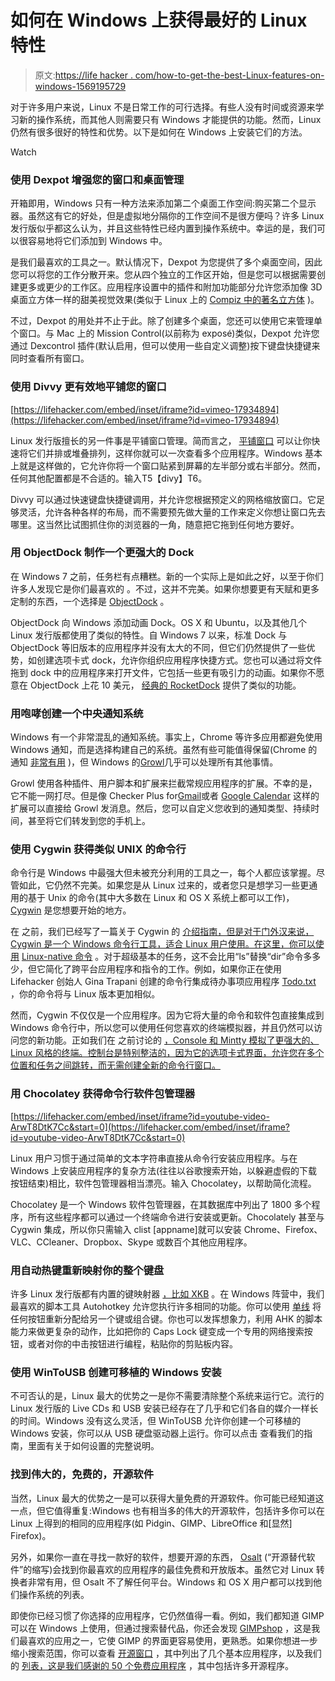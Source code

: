# 如何在 Windows 上获得最好的 Linux 特性

> 原文:[https://life hacker . com/how-to-get-the-best-Linux-features-on-windows-1569195729](https://lifehacker.com/how-to-get-the-best-linux-features-on-windows-1569195729)

对于许多用户来说，Linux 不是日常工作的可行选择。有些人没有时间或资源来学习新的操作系统，而其他人则需要只有 Windows 才能提供的功能。然而，Linux 仍然有很多很好的特性和优势。以下是如何在 Windows 上安装它们的方法。

Watch

### 使用 Dexpot 增强您的窗口和桌面管理

开箱即用，Windows 只有一种方法来添加第二个桌面工作空间:购买第二个显示器。虽然这有它的好处，但是虚拟地分隔你的工作空间不是很方便吗？许多 Linux 发行版似乎都这么认为，并且这些特性已经内置到操作系统中。幸运的是，我们可以很容易地将它们添加到 Windows 中。

是我们最喜欢的工具之一。默认情况下，Dexpot 为您提供了多个桌面空间，因此您可以将您的工作分散开来。您从四个独立的工作区开始，但是您可以根据需要创建更多或更少的工作区。应用程序设置中的插件和附加功能部分允许您添加像 3D 桌面立方体一样的甜美视觉效果(类似于 Linux 上的 [Compiz 中的著名立方体](http://www.compiz.org/) )。

不过，Dexpot 的用处并不止于此。除了创建多个桌面，您还可以使用它来管理单个窗口。与 Mac 上的 Mission Control(以前称为 exposé)类似，Dexpot 允许您通过 Dexcontrol 插件(默认启用，但可以使用一些自定义调整)按下键盘快捷键来同时查看所有窗口。

### 使用 Divvy 更有效地平铺您的窗口

 [https://lifehacker.com/embed/inset/iframe?id=vimeo-17934894](https://lifehacker.com/embed/inset/iframe?id=vimeo-17934894) 

Linux 发行版擅长的另一件事是平铺窗口管理。简而言之， [平铺窗口](http://en.wikipedia.org/wiki/Tiling_window_manager) 可以让你快速将它们并排或堆叠排列，这样你就可以一次查看多个应用程序。Windows 基本上就是这样做的，它允许你将一个窗口贴紧到屏幕的左半部分或右半部分。然而，任何其他配置都是不合适的。输入T5【divy】T6。

Divvy 可以通过快速键盘快捷键调用，并允许您根据预定义的网格缩放窗口。它足够灵活，允许各种各样的布局，而不需要预先做大量的工作来定义你想让窗口先去哪里。这当然比试图抓住你的浏览器的一角，随意把它拖到任何地方要好。

### 用 ObjectDock 制作一个更强大的 Dock

在 Windows 7 之前，任务栏有点糟糕。新的一个实际上是如此之好，以至于你们许多人发现它是你们最喜欢的 。不过，这并不完美。如果你想要更有天赋和更多定制的东西，一个选择是 [ObjectDock](http://lifehacker.com/objectdock-comes-to-windows-8-cuts-its-price-to-5-to-493102315) 。

ObjectDock 向 Windows 添加动画 Dock。OS X 和 Ubuntu，以及其他几个 Linux 发行版都使用了类似的特性。自 Windows 7 以来，标准 Dock 与 ObjectDock 等旧版本的应用程序并没有太大的不同，但它们仍然提供了一些优势，如创建选项卡式 dock，允许你组织应用程序快捷方式。您也可以通过将文件拖到 dock 中的应用程序来打开文件，它包括一些更有吸引力的动画。如果你不愿意在 ObjectDock 上花 10 美元， [经典的 RocketDock](http://lifehacker.com/download-of-the-day-rocketdock-windows-234076) 提供了类似的功能。

### 用咆哮创建一个中央通知系统

Windows 有一个非常混乱的通知系统。事实上，Chrome 等许多应用都避免使用 Windows 通知，而是选择构建自己的系统。虽然有些可能值得保留(Chrome 的通知 [非常有用](http://lifehacker.com/chrome-update-brings-rich-notifications-to-all-users-722534872) )，但 Windows 的[Growl](http://lifehacker.com/consolidate-your-notifications-and-alerts-with-a-single-5874780)几乎可以处理所有其他事情。

Growl 使用各种插件、用户脚本和扩展来拦截常规应用程序的扩展。不幸的是，它不能一网打尽。但是像 Checker Plus for[Gmail](https://chrome.google.com/webstore/detail/checker-plus-for-gmail/oeopbcgkkoapgobdbedcemjljbihmemj?utm_source=chrome-ntp-icon)或者 [Google Calendar](https://chrome.google.com/webstore/detail/checker-plus-for-google-c/hkhggnncdpfibdhinjiegagmopldibha?utm_source=chrome-ntp-icon) 这样的扩展可以直接给 Growl 发消息。然后，您可以自定义您收到的通知类型、持续时间，甚至将它们转发到您的手机上。

### 使用 Cygwin 获得类似 UNIX 的命令行

命令行是 Windows 中最强大但未被充分利用的工具之一，每个人都应该掌握。尽管如此，它仍然不完美。如果您是从 Linux 过来的，或者您只是想学习一些更通用的基于 Unix 的命令(其中大多数在 Linux 和 OS X 系统上都可以工作)， [Cygwin](http://cygwin.com/) 是您想要开始的地方。

在 之前，我们已经写了一篇关于 Cygwin 的 [介绍指南，但是对于门外汉来说，Cygwin 是一个 Windows 命令行工具，适合 Linux 用户使用。在这里，你可以使用](http://lifehacker.com/geek-to-live-introduction-to-cygwin-part-i-179514) [Linux-native 命令](http://lifehacker.com/learn-basic-linux-commands-with-this-downloadable-cheat-1552019180) 。对于超级基本的任务，这不会比用“ls”替换“dir”命令多多少，但它简化了跨平台应用程序和指令的工作。例如，如果你正在使用 Lifehacker 创始人 Gina Trapani 创建的命令行集成待办事项应用程序 [Todo.txt](http://todotxt.com/) ，你的命令将与 Linux 版本更加相似。

然而，Cygwin 不仅仅是一个应用程序。因为它将大量的命令和软件包直接集成到 Windows 命令行中，所以您可以使用任何您喜欢的终端模拟器，并且仍然可以访问您的新功能。正如我们在 之前讨论的 [，Console 和 Mintty 模拟了更强大的、Linux 风格的终端。控制台是特别整洁的，因为它的选项卡式界面，允许您在多个位置和任务之间跳转，而无需创建全新的命令行窗口。](http://lifehacker.com/how-can-i-make-the-windows-command-prompt-better-5834755)

### 用 Chocolatey 获得命令行软件包管理器

 [https://lifehacker.com/embed/inset/iframe?id=youtube-video-ArwT8DtK7Cc&start=0](https://lifehacker.com/embed/inset/iframe?id=youtube-video-ArwT8DtK7Cc&start=0) 

Linux 用户习惯于通过简单的文本字符串直接从命令行安装应用程序。与在 Windows 上安装应用程序的复杂方法(往往以谷歌搜索开始，以躲避虚假的下载按钮结束)相比，软件包管理器相当漂亮。输入 Chocolatey，以帮助简化流程。

Chocolatey 是一个 Windows 软件包管理器，在其数据库中列出了 1800 多个程序，所有这些程序都可以通过一个终端命令进行安装或更新。Chocolately 甚至与 Cygwin 集成，所以你只需输入 clist [appname]就可以安装 Chrome、Firefox、VLC、CCleaner、Dropbox、Skype 或数百个其他应用程序。

### 用自动热键重新映射你的整个键盘

许多 Linux 发行版都有内置的键映射器 [，比如 XKB](https://help.ubuntu.com/community/Howto%3A%20Custom%20keyboard%20layout%20definitions) 。在 Windows 阵营中，我们最喜欢的脚本工具 Autohotkey 允许您执行许多相同的功能。你可以使用 [单线](http://www.autohotkey.com/docs/Hotkeys.htm) 将任何按钮重新分配给另一个键或组合键。你也可以发挥想象力，利用 AHK 的脚本能力来做更复杂的动作，比如把你的 Caps Lock 键变成一个专用的网络搜索按钮，或者对你的中击按钮进行编程，粘贴你的剪贴板内容。

### 使用 WinToUSB 创建可移植的 Windows 安装

不可否认的是，Linux 最大的优势之一是你不需要清除整个系统来运行它。流行的 Linux 发行版的 Live CDs 和 USB 安装已经存在了几乎和它们各自的媒介一样长的时间。Windows 没有这么灵活，但 WinToUSB 允许你创建一个可移植的 Windows 安装，你可以从 USB 硬盘驱动器上运行。你可以点击 查看我们的指南，里面有关于如何设置的完整说明。

### 找到伟大的，免费的，开源软件

当然，Linux 最大的优势之一是可以获得大量免费的开源软件。你可能已经知道这一点，但它值得重复:Windows 也有相当多的伟大的开源软件，包括许多你可以在 Linux 上得到的相同的应用程序(如 Pidgin、GIMP、LibreOffice 和[显然] Firefox)。

另外，如果你一直在寻找一款好的软件，想要开源的东西， [Osalt](http://www.osalt.com/) (“开源替代软件”的缩写)会找到你最喜欢的应用程序的最佳免费和开放版本。虽然它对 Linux 转换者非常有用，但 Osalt 不了解任何平台。Windows 和 OS X 用户都可以找到他们操作系统的列表。

即使你已经习惯了你选择的应用程序，它仍然值得一看。例如，我们都知道 GIMP 可以在 Windows 上使用，但通过搜索替代品，你还会发现 [GIMPshop](http://lifehacker.com/get-the-feel-of-photoshop-in-gimp-with-gimpshop-272600) ，这是我们最喜欢的应用之一，它使 GIMP 的界面更容易使用，更熟悉。如果你想进一步缩小搜索范围，你可以查看 [开源窗口](http://opensourcewindows.org/) ，其中列出了几个基本应用程序，以及我们的 [列表，这是我们感谢的 50 个免费应用程序](https://lifehacker.com/the-50-free-apps-were-most-thankful-for-5962588) ，其中包括许多开源程序。